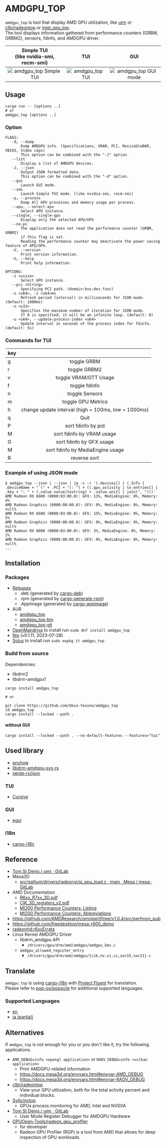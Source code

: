 # AMDGPU\_TOP
`amdgpu_top` is tool that display AMD GPU utilization, like [umr](https://gitlab.freedesktop.org/tomstdenis/umr/) or [clbr/radeontop](https://github.com/clbr/radeontop) or [intel_gpu_top](https://gitlab.freedesktop.org/drm/igt-gpu-tools/-/blob/master/man/intel_gpu_top.rst).  
The tool displays information gathered from performance counters (GRBM, GRBM2), sensors, fdinfo, and AMDGPU driver.  

| Simple TUI<br>(like nvidia-smi, rocm-smi) | TUI | GUI |
| :-: | :-: | :-: |
| ![amdgpu_top Simple TUI](https://github.com/Umio-Yasuno/amdgpu_top/assets/53935716/63413f31-1b5d-4ea0-92fd-c9ed9b752884) | ![amdgpu_top TUI](https://github.com/Umio-Yasuno/amdgpu_top/assets/53935716/2fe07538-a4fc-49cd-bb72-58354e596a52) | ![amdgpu_top GUI mode](https://github.com/Umio-Yasuno/amdgpu_top/assets/53935716/109e14ac-00c4-4911-9424-04394a9d758e) |

## Usage
```
cargo run -- [options ..]
# or
amdgpu_top [options ..]
```

### Option
```
FLAGS:
   -d, --dump
       Dump AMDGPU info. (Specifications, VRAM, PCI, ResizableBAR, VBIOS, Video caps)
       This option can be combined with the "-J" option.
   --list
       Display a list of AMDGPU devices.
   -J, --json
       Output JSON formatted data.
       This option can be combined with the "-d" option.
   --gui
       Launch GUI mode.
   --smi
       Launch Simple TUI mode. (like nvidia-smi, rocm-smi)
   -p, --process
       Dump All GPU processes and memory usage per process.
   --apu, --select-apu
       Select APU instance.
   --single, --single-gpu
       Display only the selected APU/GPU
   --no-pc
       The application does not read the performance counter (GRBM, GRBM2)
       if this flag is set.
       Reading the performance counter may deactivate the power saving feature of APU/GPU.
   -V, --version
       Print version information.
   -h, --help
       Print help information.

OPTIONS:
   -i <usize>
       Select GPU instance.
   --pci <String>
       Specifying PCI path. (domain:bus:dev.func)
   -s <u64>, -s <u64>ms
       Refresh period (interval) in milliseconds for JSON mode. (default: 1000ms)
   -n <u32>
       Specifies the maximum number of iteration for JSON mode.
       If 0 is specified, it will be an infinite loop. (default: 0)
   -u <u64>, --update-process-index <u64>
       Update interval in seconds of the process index for fdinfo. (default: 5s)
```

### Commands for TUI
| key |                                     |
| :-- | :---------------------------------: |
| g   | toggle GRBM                         |
| r   | toggle GRBM2                        |
| v   | toggle VRAM/GTT Usage               |
| f   | toggle fdinfo                       |
| n   | toggle Sensors                      |
| m   | toggle GPU Metrics                  |
| h   | change update interval (high = 100ms, low = 1000ms) |
| q   | Quit                                |
| P   | sort fdinfo by pid                  |
| M   | sort fdinfo by VRAM usage           |
| G   | sort fdinfo by GFX usage            |
| M   | sort fdinfo by MediaEngine usage    |
| R   | reverse sort                        |

### Example of using JSON mode
```
$ amdgpu_top --json | --json | jq -c -r '(.devices[] | (.Info | .DeviceName + " (" + .PCI + "): ") + ([.gpu_activity | to_entries[] | .key + ": " + (.value.value|tostring) + .value.unit] | join(", ")))'
AMD Radeon RX 6600 (0000:03:00.0): GFX: 13%, MediaEngine: 0%, Memory: 4%
AMD Radeon Graphics (0000:08:00.0): GFX: 0%, MediaEngine: 0%, Memory: null%
AMD Radeon RX 6600 (0000:03:00.0): GFX: 15%, MediaEngine: 0%, Memory: 5%
AMD Radeon Graphics (0000:08:00.0): GFX: 0%, MediaEngine: 0%, Memory: null%
AMD Radeon RX 6600 (0000:03:00.0): GFX: 3%, MediaEngine: 0%, Memory: 2%
AMD Radeon Graphics (0000:08:00.0): GFX: 0%, MediaEngine: 0%, Memory: null%
...
```

## Installation
### Packages
 * [Releases](https://github.com/Umio-Yasuno/amdgpu_top/releases/latest)
   * .deb (generated by [cargo-deb](https://github.com/kornelski/cargo-deb))
   * .rpm (generated by [cargo-generate-rpm](https://github.com/cat-in-136/cargo-generate-rpm))
   * .AppImage (generated by [cargo-appimage](https://github.com/StratusFearMe21/cargo-appimage))
 * AUR
   * [amdgpu_top](https://aur.archlinux.org/packages/amdgpu_top)
   * [amdgpu_top-bin](https://aur.archlinux.org/packages/amdgpu_top-bin)
   * [amdgpu_top-git](https://aur.archlinux.org/packages/amdgpu_top-git)
 * [OpenMandriva](https://github.com/OpenMandrivaAssociation/amdgpu_top) to install run `sudo dnf install amdgpu_top`
 * [Nix](https://github.com/NixOS/nixpkgs/blob/master/pkgs/tools/system/amdgpu_top/default.nix) (v0.1.11, 2023-07-28)
 * [Solus](https://github.com/getsolus/packages/tree/main/packages/a/amdgpu_top) to install run `sudo eopkg it amdgpu_top`

### Build from source
Dependencies:
 * libdrm2
 * libdrm-amdgpu1

```
cargo install amdgpu_top

# or

git clone https://github.com/Umio-Yasuno/amdgpu_top
cd amdgpu_top
cargo install --locked --path .
```

#### without GUI
```
cargo install --locked --path . --no-default-features --features="tui"
```

## Used library
 * [anyhow](https://github.com/dtolnay/anyhow)
 * [libdrm-amdgpu-sys-rs](https://github.com/Umio-Yasuno/libdrm-amdgpu-sys-rs)
 * [serde-rs/json](https://github.com/serde-rs/json)

### TUI
 * [Cursive](https://github.com/gyscos/cursive)

### GUI
 * [egui](https://github.com/emilk/egui)

### i18n
 * [cargo-i18n](https://github.com/kellpossible/cargo-i18n/)

## Reference
 * [Tom St Denis / umr · GitLab](https://gitlab.freedesktop.org/tomstdenis/umr/)
 * Mesa3D
    * [src/gallium/drivers/radeonsi/si_gpu_load.c · main · Mesa / mesa · GitLab](https://gitlab.freedesktop.org/mesa/mesa/-/blob/main/src/gallium/drivers/radeonsi/si_gpu_load.c)
 * AMD Documentation
    * [R6xx_R7xx_3D.pdf](https://developer.amd.com/wordpress/media/2013/10/R6xx_R7xx_3D.pdf)
    * [CIK_3D_registers_v2.pdf](http://developer.amd.com/wordpress/media/2013/10/CIK_3D_registers_v2.pdf)
    * [MI200 Performance Counters: Listing](https://docs.amd.com/bundle/AMD-Instinct-MI200-Performance-Counters-v5.3/page/MI200_Performance_Counters_Listing.html)
    * [MI200 Performance Counters: Abbreviations](https://docs.amd.com/bundle/AMD-Instinct-MI200-Performance-Counters-v5.3/page/MI200_Performance_Counters_Abbreviations.html)
 * <https://github.com/AMDResearch/omniperf/tree/v1.0.4/src/perfmon_pub>
 * <https://github.com/freedesktop/mesa-r600_demo>
 * [radeonhd:r6xxErrata](https://www.x.org/wiki/radeonhd:r6xxErrata/)
 * Linux Kernel AMDGPU Driver
    * libdrm_amdgpu API
        * `/drivers/gpu/drm/amd/amdgpu/amdgpu_kms.c`
    * `amdgpu_allowed_register_entry`
        * `/drivers/gpu/drm/amd/amdgpu/{cik,nv,vi,si,soc15,soc21}.c`

## Translate
`amdgpu_top` is using [cargo-i18n](https://github.com/kellpossible/cargo-i18n/) with [Project Fluent](https://projectfluent.org/) for translation.  
Please refer to [pop-os/popsicle](https://github.com/pop-os/popsicle#translators) for additional supported languages.  

### Supported Languages
 * [en](./crates/amdgpu_top_gui/i18n/en/amdgpu_top_gui.ftl)
 * [ja (partial)](./crates/amdgpu_top_gui/i18n/ja/amdgpu_top_gui.ftl)

## Alternatives
If `amdgpu_top` is not enough for you or you don't like it, try the following applications.

 * `AMD_DEBUG=info <opengl application>` or `RADV_DEBUG=info <vulkan application>`
    * Print AMDGPU-related information
    * <https://docs.mesa3d.org/envvars.html#envvar-AMD_DEBUG>
    * <https://docs.mesa3d.org/envvars.html#envvar-RADV_DEBUG>
 * [clbr/radeontop](https://github.com/clbr/radeontop)
    * View your GPU utilization, both for the total activity percent and individual blocks.
 * [Syllo/nvtop](https://github.com/Syllo/nvtop)
    * GPUs process monitoring for AMD, Intel and NVIDIA
 * [Tom St Denis / umr · GitLab](https://gitlab.freedesktop.org/tomstdenis/umr/)
    * User Mode Register Debugger for AMDGPU Hardware
 * [GPUOpen-Tools/radeon_gpu_profiler](https://github.com/GPUOpen-Tools/radeon_gpu_profiler)
    * for developer
    * Radeon GPU Profiler (RGP) is a tool from AMD that allows for deep inspection of GPU workloads. 
